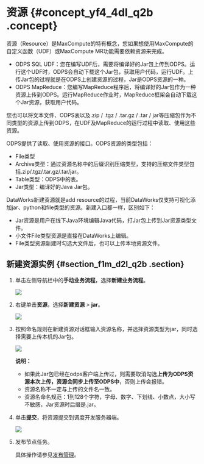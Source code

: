 # 资源 {#concept_yf4_4dl_q2b .concept}

资源（Resource）是MaxCompute的特有概念，您如果想使用MaxCompute的自定义函数（UDF）或MaxCompute MR功能需要依赖资源来完成。

-   ODPS SQL UDF：您在编写UDF后，需要将编译好的Jar包上传到ODPS。运行这个UDF时，ODPS会自动下载这个Jar包，获取用户代码，运行UDF。上传Jar包的过程就是在ODPS上创建资源的过程，Jar是ODPS资源的一种。
-   ODPS MapReduce：您编写MapReduce程序后，将编译好的Jar包作为一种资源上传到ODPS。运行MapReduce作业时，MapReduce框架会自动下载这个Jar资源，获取用户代码。

您也可以将文本文件、ODPS表以及.zip / .tgz / .tar.gz / .tar / jar等压缩包作为不同类型的资源上传到ODPS，在UDF及MapReduce的运行过程中读取、使用这些资源。

ODPS提供了读取、使用资源的接口。ODPS资源的类型包括：

-   File类型
-   Archive类型：通过资源名称中的后缀识别压缩类型，支持的压缩文件类型包括.zip/.tgz/.tar.gz/.tar/jar。
-   Table类型：ODPS中的表。
-   Jar类型：编译好的Java Jar包。

DataWorks新建资源就是add resource的过程，当前DataWorks仅支持可视化添加jar、python和file类型的资源。新建入口都一样，区别如下：

-   Jar资源是用户在线下Java环境编辑Java代码，打Jar包上传到Jar资源类型文件。
-   小文件File类型资源是直接在DataWorks上编辑。
-   File类型资源新建时勾选大文件后，也可以上传本地资源文件。

## 新建资源实例 {#section_f1m_d2l_q2b .section}

1.  单击左侧导航栏中的**手动业务流程**，选择**新建业务流程**。

    ![](http://static-aliyun-doc.oss-cn-hangzhou.aliyuncs.com/assets/img/16319/15367339347961_zh-CN.png)

2.  右键单击**资源**，选择**新建资源** \> **jar**。

    ![](http://static-aliyun-doc.oss-cn-hangzhou.aliyuncs.com/assets/img/16318/15367339348001_zh-CN.png)

3.  按照命名规则在新建资源对话框输入资源名称，并选择资源类型为jar，同时选择需要上传本机的Jar包。

    ![](http://static-aliyun-doc.oss-cn-hangzhou.aliyuncs.com/assets/img/16294/15367339347721_zh-CN.png)

    **说明：** 

    -   如果此Jar包已经在odps客户端上传过，则需要取消勾选**上传为ODPS资源本次上传，资源会同步上传至ODPS中**，否则上传会报错。
    -   资源名称不一定与上传的文件名一致。
    -   资源名命名规范：1到128个字符，字母、数字、下划线、小数点，大小写不敏感，Jar资源时后缀是.jar。
4.  单击**提交**，将资源提交到调度开发服务器端。

    ![](http://static-aliyun-doc.oss-cn-hangzhou.aliyuncs.com/assets/img/16294/15367339347722_zh-CN.png)

5.  发布节点任务。

    具体操作请参见[发布管理](intl.zh-CN/使用指南/数据开发/发布管理.md#)。


